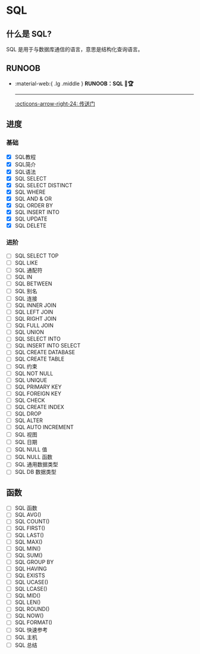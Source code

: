 # SQL

## 什么是 SQL?

SQL 是用于与数据库通信的语言，意思是结构化查询语言。

## RUNOOB

<div class="grid cards" markdown>

-   :material-web:{ .lg .middle } __RUNOOB：SQL 🎯🏆__

    ---

    [:octicons-arrow-right-24: <a href="https://www.runoob.com/sql/sql-tutorial.html" target="_blank"> 传送门 </a>](#)

</div>

## 进度

### 基础
- [x] SQL教程
- [x] SQL简介
- [x] SQL语法
- [x] SQL SELECT
- [x] SQL SELECT DISTINCT
- [x] SQL WHERE
- [x] SQL AND & OR
- [x] SQL ORDER BY
- [x] SQL INSERT INTO
- [x] SQL UPDATE
- [x] SQL DELETE

### 进阶
- [ ] SQL SELECT TOP
- [ ] SQL LIKE
- [ ] SQL 通配符
- [ ] SQL IN
- [ ] SQL BETWEEN
- [ ] SQL 别名
- [ ] SQL 连接
- [ ] SQL INNER JOIN
- [ ] SQL LEFT JOIN
- [ ] SQL RIGHT JOIN
- [ ] SQL FULL JOIN
- [ ] SQL UNION
- [ ] SQL SELECT INTO   
- [ ] SQL INSERT INTO SELECT
- [ ] SQL CREATE DATABASE
- [ ] SQL CREATE TABLE
- [ ] SQL 约束
- [ ] SQL NOT NULL
- [ ] SQL UNIQUE
- [ ] SQL PRIMARY KEY
- [ ] SQL FOREIGN KEY
- [ ] SQL CHECK
- [ ] SQL CREATE INDEX
- [ ] SQL DROP
- [ ] SQL ALTER
- [ ] SQL AUTO INCREMENT
- [ ] SQL 视图
- [ ] SQL 日期
- [ ] SQL NULL 值
- [ ] SQL NULL 函数
- [ ] SQL 通用数据类型
- [ ] SQL DB 数据类型

## 函数
- [ ] SQL 函数
- [ ] SQL AVG()
- [ ] SQL COUNT()
- [ ] SQL FIRST()
- [ ] SQL LAST()
- [ ] SQL MAX()
- [ ] SQL MIN()
- [ ] SQL SUM()
- [ ] SQL GROUP BY
- [ ] SQL HAVING
- [ ] SQL EXISTS
- [ ] SQL UCASE()
- [ ] SQL LCASE()
- [ ] SQL MID()
- [ ] SQL LEN()
- [ ] SQL ROUND()
- [ ] SQL NOW()
- [ ] SQL FORMAT()
- [ ] SQL 快速参考
- [ ] SQL 主机
- [ ] SQL 总结